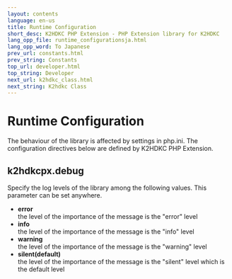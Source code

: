 ```yaml
---
layout: contents
language: en-us
title: Runtime Configuration
short_desc: K2HDKC PHP Extension - PHP Extension library for K2HDKC
lang_opp_file: runtime_configurationsja.html
lang_opp_word: To Japanese
prev_url: constants.html
prev_string: Constants
top_url: developer.html
top_string: Developer
next_url: k2hdkc_class.html
next_string: K2hdkc Class
---
```


# Runtime Configuration
The behaviour of the library is affected by settings in php.ini. The configuration directives below are defined by K2HDKC PHP Extension.

## k2hdkcpx.debug
Specify the log levels of the library among the following values. This parameter can be set anywhere.

- **error**  
the level of the importance of the message is the "error" level
- **info**  
the level of the importance of the message is the "info" level
- **warning**  
the level of the importance of the message is the "warning" level
- **silent(default)**  
the level of the importance of the message is the "silent" level which is the default level
 
